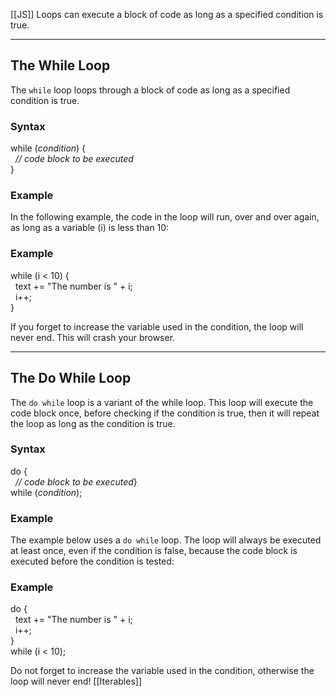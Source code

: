 
[[JS]]
Loops can execute a block of code as long as a specified condition is true.

---

## The While Loop

The `while` loop loops through a block of code as long as a specified condition is true.

### Syntax

while (_condition_) {  
  _// code block to be executed_  
}

### Example

In the following example, the code in the loop will run, over and over again, as long as a variable (i) is less than 10:

### Example

while (i < 10) {  
  text += "The number is " + i;  
  i++;  
}  

If you forget to increase the variable used in the condition, the loop will never end. This will crash your browser.

---

## The Do While Loop

The `do while` loop is a variant of the while loop. This loop will execute the code block once, before checking if the condition is true, then it will repeat the loop as long as the condition is true.

### Syntax

do {  
  _// code block to be executed_}  
while (_condition_);

### Example

The example below uses a `do while` loop. The loop will always be executed at least once, even if the condition is false, because the code block is executed before the condition is tested:

### Example

do {  
  text += "The number is " + i;  
  i++;  
}  
while (i < 10);

Do not forget to increase the variable used in the condition, otherwise the loop will never end!
[[Iterables]] 